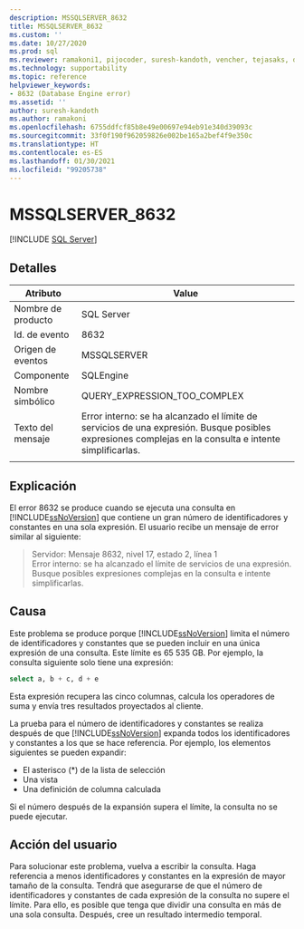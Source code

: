 ```yaml
---
description: MSSQLSERVER_8632
title: MSSQLSERVER_8632
ms.custom: ''
ms.date: 10/27/2020
ms.prod: sql
ms.reviewer: ramakoni1, pijocoder, suresh-kandoth, vencher, tejasaks, docast
ms.technology: supportability
ms.topic: reference
helpviewer_keywords:
- 8632 (Database Engine error)
ms.assetid: ''
author: suresh-kandoth
ms.author: ramakoni
ms.openlocfilehash: 6755ddfcf85b8e49e00697e94eb91e340d39093c
ms.sourcegitcommit: 33f0f190f962059826e002be165a2bef4f9e350c
ms.translationtype: HT
ms.contentlocale: es-ES
ms.lasthandoff: 01/30/2021
ms.locfileid: "99205738"
---
```

# <a name="mssqlserver_8632"></a>MSSQLSERVER_8632
 [!INCLUDE [SQL Server](../../includes/applies-to-version/sqlserver.md)]

## <a name="details"></a>Detalles

|Atributo|Value|
|---|---|
|Nombre de producto|SQL Server|
|Id. de evento|8632|
|Origen de eventos|MSSQLSERVER|
|Componente|SQLEngine|
|Nombre simbólico|QUERY_EXPRESSION_TOO_COMPLEX|
|Texto del mensaje|Error interno: se ha alcanzado el límite de servicios de una expresión. Busque posibles expresiones complejas en la consulta e intente simplificarlas.|
||

## <a name="explanation"></a>Explicación

El error 8632 se produce cuando se ejecuta una consulta en [!INCLUDE[ssNoVersion](../../includes/ssnoversion-md.md)] que contiene un gran número de identificadores y constantes en una sola expresión. El usuario recibe un mensaje de error similar al siguiente:

> Servidor:  Mensaje 8632, nivel 17, estado 2, línea 1  
Error interno: se ha alcanzado el límite de servicios de una expresión. Busque posibles expresiones complejas en la consulta e intente simplificarlas.

## <a name="cause"></a>Causa

Este problema se produce porque [!INCLUDE[ssNoVersion](../../includes/ssnoversion-md.md)] limita el número de identificadores y constantes que se pueden incluir en una única expresión de una consulta. Este límite es 65 535 GB. Por ejemplo, la consulta siguiente solo tiene una expresión:

```sql
select a, b + c, d + e
```

Esta expresión recupera las cinco columnas, calcula los operadores de suma y envía tres resultados proyectados al cliente.

La prueba para el número de identificadores y constantes se realiza después de que [!INCLUDE[ssNoVersion](../../includes/ssnoversion-md.md)] expanda todos los identificadores y constantes a los que se hace referencia. Por ejemplo, los elementos siguientes se pueden expandir:

- El asterisco (*) de la lista de selección
- Una vista
- Una definición de columna calculada

Si el número después de la expansión supera el límite, la consulta no se puede ejecutar.

## <a name="user-action"></a>Acción del usuario

Para solucionar este problema, vuelva a escribir la consulta. Haga referencia a menos identificadores y constantes en la expresión de mayor tamaño de la consulta. Tendrá que asegurarse de que el número de identificadores y constantes de cada expresión de la consulta no supere el límite. Para ello, es posible que tenga que dividir una consulta en más de una sola consulta. Después, cree un resultado intermedio temporal.
